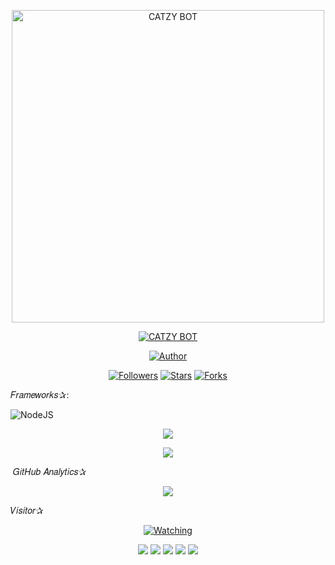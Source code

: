 
<p align="center">
<img src="https://telegra.ph/file/9cbe3e0cf338cb58a9697.jpg" alt="CATZY BOT" width="500"/

</p>
<p align="center">
<a href="#"><img title="CATZY BOT" src="https://img.shields.io/badge/CATZY BOT-green?colorA=%23ff0000&colorB=%23017e40&style=for-the-badge"></a>
</p>
<p align="center">
<a href="https://github.com/Ilhamskhzyi/botv1-Md"><img title="Author" src="https://img.shields.io/badge/Author-Ilham-red.svg?style=for-the-badge&logo=github"></a>
</p>
<p align="center">
<a href="https://github.com/"><img title="Followers" src="https://img.shields.io/github/followers/Iihamhskhyzi?color=blue&style=flat-square"></a>
<a href="https://github.com/"><img title="Stars" src="https://img.shields.io/github/stars/Ilhamskhyi?color=red&style=flat-square"></a>
<a href="https://github.com//network/members"><img title="Forks" src="https://img.shields.io/github/forks/Ilhamskhyi/botv1-Md?color=red&style=flat-square"></a>
</p>
𝐹𝑟𝑎𝑚𝑒𝑤𝑜𝑟𝑘𝑠✰: &nbsp;
 
![NodeJS](https://img.shields.io/badge/Node.js-43853D?style=for-the-badge&logo=node.js&logoColor=white)

<p align="center"><a href="https://github.com/ZeronoC"><img src="https://github-readme-stats.vercel.app/api?username=ZeronoC&show_icons=true&theme=radical"></a></p>
<p align="center"><a href="https://github.com/ZeronoC"><img src="https://github-readme-stats.vercel.app/api/top-langs/?username=ZeronoC&theme=radical&layout=compact"></a></p> 
&nbsp;𝐺𝑖𝑡𝐻𝑢𝑏 𝐴𝑛𝑎𝑙𝑦𝑡𝑖𝑐𝑠✰

<p align="center">
  <a href="https://github.com/Ilhamskhyi"><img src="https://github-readme-streak-stats.herokuapp.com?user=xfar05&theme=tokyonight&hide_border=false&properties=background&border=%239611C5FF" /><a>
</p>
𝑉𝑖𝑠𝑖𝑡𝑜𝑟✰
<p align="center">
  <a href="https://komarev.com/ghpvc/?username=ZeronoC&color=blue&style=flat-square&label=Pengunjung"><img title="Watching" src="https://komarev.com/ghpvc/?username=ZeronoC&color=blue&style=flat-square&label=Pengunjung"></a>
</p>
<p align="center">
      <img src="https://img.shields.io/badge/Sublime%20Text-gray?&logo=Sublime-Text" />
    <img src="https://img.shields.io/badge/OS-Linux-blue?&logo=Linux" />
    <img src="https://img.shields.io/badge/OS-Windows-blue?&logo=Windows" />
    <img src="https://img.shields.io/badge/IDE-Xcode-blue?&logo=xcode" />
    <img src="https://img.shields.io/badge/Text%20Editor-Visual%20Studio%20Code-blue?&logo=visual%20studio%20code&logoColor=blue" />

</p>
